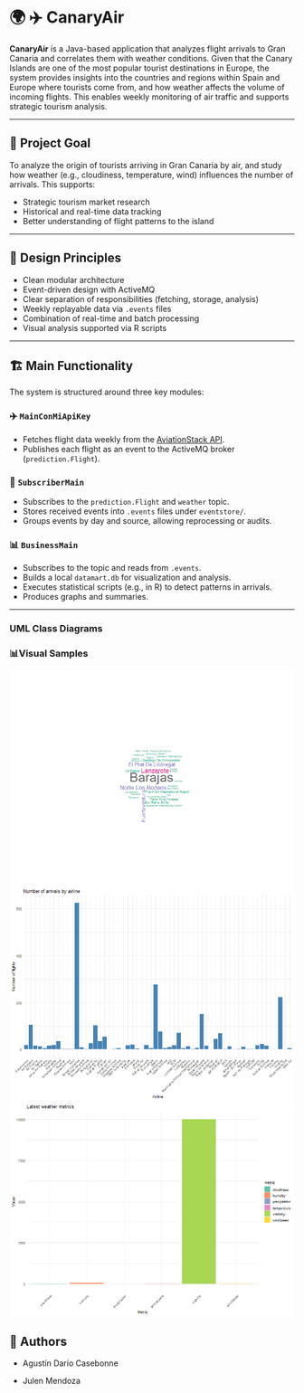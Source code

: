 # 🌍 ✈️ CanaryAir

**CanaryAir** is a Java-based application that analyzes flight arrivals to Gran Canaria and correlates them with weather conditions. Given that the Canary Islands are one of the most popular tourist destinations in Europe, the system provides insights into the countries and regions within Spain and Europe where tourists come from, and how weather affects the volume of incoming flights. This enables weekly monitoring of air traffic and supports strategic tourism analysis.

---

## 🎯 Project Goal

To analyze the origin of tourists arriving in Gran Canaria by air, and study how weather (e.g., cloudiness, temperature, wind) influences the number of arrivals. This supports:
- Strategic tourism market research
- Historical and real-time data tracking
- Better understanding of flight patterns to the island

---

## 🧠 Design Principles

- Clean modular architecture
- Event-driven design with ActiveMQ
- Clear separation of responsibilities (fetching, storage, analysis)
- Weekly replayable data via `.events` files
- Combination of real-time and batch processing
- Visual analysis supported via R scripts

---

## 🏗️ Main Functionality

The system is structured around three key modules:

### ✈️ `MainConMiApiKey`
- Fetches flight data weekly from the [AviationStack API](https://aviationstack.com).
- Publishes each flight as an event to the ActiveMQ broker (`prediction.Flight`).

### 🛬 `SubscriberMain`
- Subscribes to the `prediction.Flight` and `weather` topic.
- Stores received events into `.events` files under `eventstore/`.
- Groups events by day and source, allowing reprocessing or audits.

### 📊 `BusinessMain`
- Subscribes to the topic and reads from `.events`.
- Builds a local `datamart.db` for visualization and analysis.
- Executes statistical scripts (e.g., in R) to detect patterns in arrivals.
- Produces graphs and summaries.

---

### UML Class Diagrams

### 📊Visual Samples

![CanariaAirFlow - WordCloud](business-unit/graficos/grafico_test2.png)
![CanariaAirFlow - bars](business-unit/graficos/grafico_test.png)
![Weather - bars](business-unit/graficos/grafico_weather.png)
## 📄 Authors

- Agustín Darío Casebonne

- Julen Mendoza